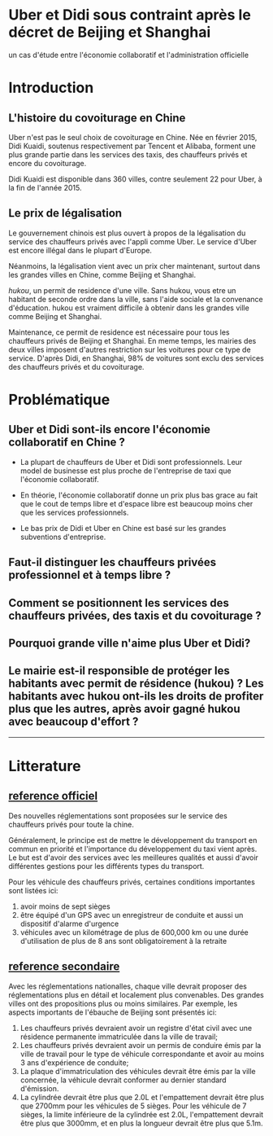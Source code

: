# Uber et Didi sous contraint après le décret de Beijing et Shanghai

un cas d'étude entre l'économie collaboratif et l'administration officielle

# Introduction

## L'histoire du covoiturage en Chine
Uber n'est pas le seul choix de covoiturage en Chine. Née en février 2015, Didi Kuaidi, soutenus respectivement par Tencent et Alibaba, forment une plus grande partie dans les services des taxis, des chauffeurs privés et encore du covoiturage. 

Didi Kuaidi est disponible dans 360 villes, contre seulement 22 pour Uber, à la fin de l'année 2015.


## Le prix de légalisation

Le gouvernement chinois est plus ouvert à propos de la légalisation du service des chauffeurs privés avec l'appli comme Uber. Le service d'Uber est encore illégal dans le plupart d'Europe. 

Néanmoins, la légalisation vient avec un prix cher maintenant, surtout dans les grandes villes en Chine, comme Beijing et Shanghai.

*hukou*, un permit de residence d'une ville. Sans hukou, vous etre un habitant de seconde ordre dans la ville, sans l'aide sociale et la convenance d'éducation. hukou est vraiment difficile à obtenir dans les grandes ville comme Beijing et Shanghai.

Maintenance, ce permit de residence est nécessaire pour tous les chauffeurs privés de Beijing et Shanghai. En meme temps, les mairies des deux villes imposent d'autres restriction sur les voitures pour ce type de service. D'après Didi, en Shanghai, 98% de voitures sont exclu des services des chauffeurs privés et du covoiturage.


# Problématique

## Uber et Didi sont-ils encore l'économie collaboratif en Chine ?

* La plupart de chauffeurs de Uber et Didi sont professionnels. Leur model de businesse est plus proche de l'entreprise de taxi que l'économie collaboratif. 

* En théorie, l'économie collaboratif donne un prix plus bas grace au fait que le cout de temps libre et d'espace libre est beaucoup moins cher que les services professionnels. 

* Le bas prix de Didi et Uber en Chine est basé sur les grandes subventions d'entreprise.


## Faut-il distinguer les chauffeurs privées professionnel et à temps libre ?

## Comment se positionnent les services des chauffeurs privées, des taxis et du covoiturage ?

## Pourquoi grande ville n'aime plus Uber et Didi? 

## Le mairie est-il responsible de protéger les habitants avec permit de résidence (hukou) ? Les habitants avec hukou ont-ils les droits de profiter plus que les autres, après avoir gagné hukou avec beaucoup d'effort ?


-------------------------------------------------------------------

# Litterature

## [reference officiel](http://www.miit.gov.cn/n1146295/n1146557/n1146624/c5218603/content.html) 

Des nouvelles réglementations sont proposées sur le service des chauffeurs privés pour toute la chine.  


Généralement, le principe est de mettre le développement du transport en commun en priorité et l'importance du développement du taxi vient après. Le but est d'avoir des services avec les meilleures qualités et aussi d'avoir différentes gestions pour les différents types du transport. 


Pour les véhicule des chauffeurs privés, certaines conditions importantes sont listées ici:

1. avoir moins de sept sièges
2. être équipé d'un GPS avec un enregistreur de conduite et aussi un dispositif d'alarme d'urgence
3. véhicules avec un kilométrage de plus de 600,000 km ou une durée d'utilisation de plus de 8 ans sont obligatoirement à la retraite


## [reference secondaire](https://www.letscorp.net/archives/111085)


Avec les réglementations nationalles, chaque ville devrait proposer des réglementations plus en détail et localement plus convenables. Des grandes villes ont des propositions plus ou moins similaires. Par exemple, les aspects importants de l'ébauche de Beijing sont présentés ici: 


1. Les chauffeurs privés devraient avoir un registre d'état civil avec une résidence permanente immatriculée dans la ville de travail;
2. Les chauffeurs privés devraient avoir un permis de conduire émis par la ville de travail pour le type de véhicule correspondante et avoir au moins 3 ans d'expérience de conduite; 
3. La plaque d'immatriculation des véhicules devrait être émis par la ville concernée, la véhicule devrait conformer au dernier standard d'émission.
4. La cylindrée devrait être plus que 2.0L et l'empattement devrait être plus que 2700mm pour les véhicules de 5 sièges. Pour les véhicule de 7 sièges, la limite inférieure de la cylindrée est 2.0L, l'empattement devrait être plus que 3000mm, et en plus la longueur devrait être plus que 5.1m.

